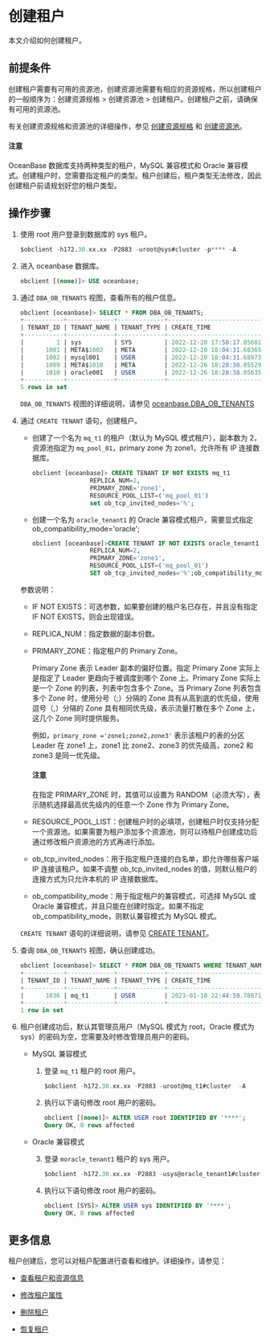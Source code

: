 # 创建租户

本文介绍如何创建租户。

## 前提条件

创建租户需要有可用的资源池，创建资源池需要有相应的资源规格，所以创建租户的一般顺序为：创建资源规格 > 创建资源池 > 创建租户。创建租户之前，请确保有可用的资源池。

有关创建资源规格和资源池的详细操作，参见 [创建资源规格](1.create-resource-specifications.md) 和 [创建资源池](2.create-resource-pool.md)。

<main id="notice" type='notice'>
 <h4>注意</h4>
 <p>OceanBase 数据库支持两种类型的租户，MySQL 兼容模式和 Oracle 兼容模式。创建租户时，您需要指定租户的类型。租户创建后，租户类型无法修改，因此创建租户前请规划好您的租户类型。</p>
</main>

## 操作步骤

1. 使用 root 用户登录到数据库的 sys 租户。

    ```sql
    $obclient -h172.30.xx.xx -P2883 -uroot@sys#cluster -p**** -A
    ```

2. 进入 oceanbase 数据库。

    ```sql
    obclient [(none)]> USE oceanbase;
    ```

3. 通过 `DBA_OB_TENANTS` 视图，查看所有的租户信息。

    ```sql
    obclient [oceanbase]> SELECT * FROM DBA_OB_TENANTS;
    +-----------+-------------+-------------+----------------------------+----------------------------+-------------------+---------------------------------------------+-------------------+--------------------+--------+---------------+--------+
    | TENANT_ID | TENANT_NAME | TENANT_TYPE | CREATE_TIME                | MODIFY_TIME                | PRIMARY_ZONE      | LOCALITY                                    | PREVIOUS_LOCALITY | COMPATIBILITY_MODE | STATUS | IN_RECYCLEBIN | LOCKED |
    +-----------+-------------+-------------+----------------------------+----------------------------+-------------------+---------------------------------------------+-------------------+--------------------+--------+---------------+--------+
    |         1 | sys         | SYS         | 2022-12-20 17:50:17.056814 | 2022-12-20 17:51:16.162367 | zone1;zone2;zone3 | FULL{1}@zone1, FULL{1}@zone2, FULL{1}@zone3 | NULL              | MYSQL              | NORMAL | NO            | NO     |
    |      1001 | META$1002   | META        | 2022-12-20 18:04:31.683655 | 2023-01-06 14:40:57.872880 | zone1;zone2       | FULL{1}@zone1, FULL{1}@zone2, FULL{1}@zone3 | NULL              | MYSQL              | NORMAL | NO            | NO     |
    |      1002 | mysql001    | USER        | 2022-12-20 18:04:31.689731 | 2023-01-06 14:40:57.872880 | zone1;zone2       | FULL{1}@zone1, FULL{1}@zone2, FULL{1}@zone3 | NULL              | MYSQL              | NORMAL | NO            | NO     |
    |      1009 | META$1010   | META        | 2022-12-26 18:28:38.055294 | 2022-12-26 18:29:01.184333 | zone1;zone2;zone3 | FULL{1}@zone1, FULL{1}@zone2, FULL{1}@zone3 | NULL              | MYSQL              | NORMAL | NO            | NO     |
    |      1010 | oracle001   | USER        | 2022-12-26 18:28:38.056350 | 2022-12-26 18:29:01.223246 | zone1;zone2;zone3 | FULL{1}@zone1, FULL{1}@zone2, FULL{1}@zone3 | NULL              | ORACLE             | NORMAL | NO            | NO     |
    +-----------+-------------+-------------+----------------------------+----------------------------+-------------------+---------------------------------------------+-------------------+--------------------+--------+---------------+--------+
    5 rows in set
    ```

   `DBA_OB_TENANTS` 视图的详细说明，请参见 [oceanbase.DBA_OB_TENANTS](../../../7.reference/5.system-reference/4.system-view-of-mysql-mode/2.dictionary-view-of-mysql-mode/58.oceanbase-dba_ob_tenants-of-mysql-mode.md)

4. 通过 `CREATE TENANT` 语句，创建租户。

   * 创建了一个名为 `mq_t1` 的租户（默认为 MySQL 模式租户），副本数为 2，资源池指定为 `mq_pool_01`，primary zone 为 zone1，允许所有 IP 连接数据库。

        ```sql
        obclient [oceanbase]> CREATE TENANT IF NOT EXISTS mq_t1 
                        REPLICA_NUM=2, 
                        PRIMARY_ZONE='zone1', 
                        RESOURCE_POOL_LIST=('mq_pool_01')
                        set ob_tcp_invited_nodes='%';
        ```

   * 创建一个名为 `oracle_tenant1` 的 Oracle 兼容模式租户，需要显式指定 ob_compatibility_mode='oracle';

        ```sql
        obclient [oceanbase]>CREATE TENANT IF NOT EXISTS oracle_tenant1 
                        REPLICA_NUM=2, 
                        PRIMARY_ZONE='zone1', 
                        RESOURCE_POOL_LIST=('mq_pool_01')
                        SET ob_tcp_invited_nodes='%';ob_compatibility_mode='oracle';
        ```

   参数说明：

   * IF NOT EXISTS：可选参数，如果要创建的租户名已存在，并且没有指定 IF NOT EXISTS，则会出现错误。
   * REPLICA_NUM：指定数据的副本份数。
   * PRIMARY_ZONE：指定租户的 Primary Zone。

     Primary Zone 表示 Leader 副本的偏好位置。指定 Primary Zone 实际上是指定了 Leader 更趋向于被调度到哪个 Zone 上。Primary Zone 实际上是一个 Zone 的列表，列表中包含多个 Zone。当 Primary Zone 列表包含多个 Zone 时，使用分号（;）分隔的 Zone 具有从高到底的优先级，使用逗号（,）分隔的 Zone 具有相同优先级，表示流量打散在多个 Zone 上，这几个 Zone 同时提供服务。

     例如，`primary_zone ='zone1;zone2,zone3'` 表示该租户的表的分区 Leader 在 zone1 上，zone1 比 zone2、zone3 的优先级高，zone2 和 zone3 是同一优先级。

     <main id="notice" type='notice'>
      <h4>注意</h4>
      <p>在指定 PRIMARY_ZONE 时，其值可以设置为 RANDOM（必须大写），表示随机选择最高优先级内的任意一个 Zone 作为 Primary Zone。</p>
     </main>

   * RESOURCE_POOL_LIST：创建租户时的必填项，创建租户时仅支持分配一个资源池。如果需要为租户添加多个资源池，则可以待租户创建成功后通过修改租户资源池的方式再进行添加。
   * ob_tcp_invited_nodes：用于指定租户连接的白名单，即允许哪些客户端 IP 连接该租户。如果不调整 ob_tcp_invited_nodes 的值，则默认租户的连接方式为只允许本机的 IP 连接数据库。
   * ob_compatibility_mode：用于指定租户的兼容模式，可选择 MySQL 或 Oracle 兼容模式，并且只能在创建时指定。如果不指定 ob_compatibility_mode，则默认兼容模式为 MySQL 模式。

   `CREATE TENANT` 语句的详细说明，请参见 [CREATE TENANT](../../../7.reference/4.development-guide-refactoring/1.sql-syntax/1.system-tenants/8.create-tenant.md)。

5. 查询 `DBA_OB_TENANTS` 视图，确认创建成功。

    ```sql
    obclient [oceanbase]> SELECT * FROM DBA_OB_TENANTS WHERE TENANT_NAME = 'mq_t1';
    +-----------+-------------+-------------+----------------------------+----------------------------+--------------+------------------------------+-------------------+--------------------+--------+---------------+--------+
    | TENANT_ID | TENANT_NAME | TENANT_TYPE | CREATE_TIME                | MODIFY_TIME                | PRIMARY_ZONE | LOCALITY                     | PREVIOUS_LOCALITY | COMPATIBILITY_MODE | STATUS | IN_RECYCLEBIN | LOCKED |
    +-----------+-------------+-------------+----------------------------+----------------------------+--------------+------------------------------+-------------------+--------------------+--------+---------------+--------+
    |      1036 | mq_t1       | USER        | 2023-01-10 22:44:59.788717 | 2023-01-10 22:45:19.578586 | zone1;zone2  | FULL{1}@zone1, FULL{1}@zone2 | NULL              | MYSQL              | NORMAL | NO            | NO     |
    +-----------+-------------+-------------+----------------------------+----------------------------+--------------+------------------------------+-------------------+--------------------+--------+---------------+--------+
    1 row in set
    ```

6. 租户创建成功后，默认其管理员用户（MySQL 模式为 root，Oracle 模式为 sys）的密码为空，您需要及时修改管理员用户的密码。

    * MySQL 兼容模式

      1. 登录 `mq_t1` 租户的 root 用户。

          ```sql
          $obclient -h172.30.xx.xx -P2883 -uroot@mq_t1#cluster  -A
          ```

      2. 执行以下语句修改 root 用户的密码。

          ```sql
          obclient [(none)]> ALTER USER root IDENTIFIED BY '****';
          Query OK, 0 rows affected
          ```

    * Oracle 兼容模式

      3. 登录 `moracle_tenant1` 租户的 sys 用户。

          ```sql
          $obclient -h172.30.xx.xx -P2883 -usys@oracle_tenant1#cluster  -A
          ```

      4. 执行以下语句修改 root 用户的密码。

          ```sql
          obclient [SYS]> ALTER USER sys IDENTIFIED BY '****';
          Query OK, 0 rows affected
          ```

## 更多信息

租户创建后，您可以对租户配置进行查看和维护。详细操作，请参见：

* [查看租户和资源信息](4.view-tenant-information.md)

* [修改租户属性](10.modify-tenant-properties.md)

* [删除租户](11.tenant-locking-and-unlocking.md)

* [恢复租户](12.delete-tenant.md)
